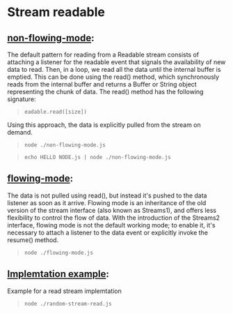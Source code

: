 # Stream readable

## [non-flowing-mode](./non-flowing-mode.js):
The default pattern for reading from a Readable stream consists of attaching a listener for the readable event that signals the availability of new data to read. Then, in a loop, we read all the data until the internal buffer is emptied. This can be done using the read() method, which synchronously reads from the internal buffer and returns a Buffer or String object representing the chunk of data. The read() method has the following signature:

>`eadable.read([size])`

Using this approach, the data is explicitly pulled from the stream on demand.

>`node ./non-flowing-mode.js`

>`echo HELLO NODE.js | node ./non-flowing-mode.js`

## [flowing-mode](./flowing-mode.js):
The data is not pulled using read(), but instead it's pushed to the data listener as soon as it arrive.
Flowing mode is an inheritance of the old version of the stream interface (also known as Streams1), and offers less flexibility to control the flow of data. With the introduction of the Streams2 interface, flowing mode is not the default working mode; to enable it, it's necessary to attach a listener to the data event or explicitly invoke the resume() method.

>`node ./flowing-mode.js`

## [Implemtation example](./random-stream-read.js):
Example for a read stream implemtation

>`node ./random-stream-read.js`